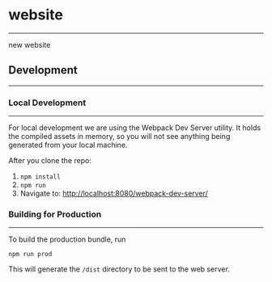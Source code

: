 # website
---

new website



## Development
---



### Local Development
---

For local development we are using the Webpack Dev Server utility.
It holds the compiled assets in memory, so you will not see anything
being generated from your local machine.

After you clone the repo:
1. `npm install`
2. `npm run`
3. Navigate to: [http://localhost:8080/webpack-dev-server/](http://localhost:8080/webpack-dev-server/)



### Building for Production
---

To build the production bundle, run

```
npm run prod
```

This will generate the `/dist` directory to be sent to the web server.
